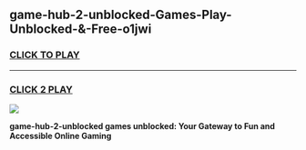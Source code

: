 
## game-hub-2-unblocked-Games-Play-Unblocked-&-Free-o1jwi
<h3>
<a href="https://premium76.site?title=game-hub-2-unblocked&ref=24A">CLICK TO PLAY</a></h3>
<hr>

<h3>
<a href="https://premium76.site?title=game-hub-2-unblocked&ref=24A">CLICK 2 PLAY</a>
  
</h3>

<a href="https://premium76.site?title=game-hub-2-unblocked&ref=24A"><img src="https://clearcache.store/games.png"></a>


**game-hub-2-unblocked games unblocked: Your Gateway to Fun and Accessible Online Gaming**
